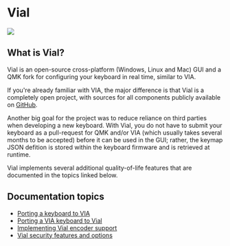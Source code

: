 # Vial

![](img/vial-linux.png)

## What is Vial?

Vial is an open-source cross-platform (Windows, Linux and Mac) GUI and a QMK fork for configuring your keyboard in real time, similar to VIA.

If you're already familiar with VIA, the major difference is that Vial is a completely open project, with sources for all components publicly available on [GitHub](https://github.com/vial-kb).

Another big goal for the project was to reduce reliance on third parties when developing a new keyboard. With Vial, you do not have to submit your keyboard as a pull-request for QMK and/or VIA (which usually takes several months to be accepted) before it can be used in the GUI; rather, the keymap JSON defition is stored within the keyboard firmware and is retrieved at runtime.

Vial implements several additional quality-of-life features that are documented in the topics linked below.

## Documentation topics

* [Porting a keyboard to VIA](https://vial-kb.github.io/gettingStarted/porting-to-via.html)
* [Porting a VIA keyboard to Vial](https://vial-kb.github.io/gettingStarted/porting-to-vial.html)
* [Implementing Vial encoder support](https://vial-kb.github.io/gettingStarted/encoders.html)
* [Vial security features and options](https://vial-kb.github.io/security.html)
